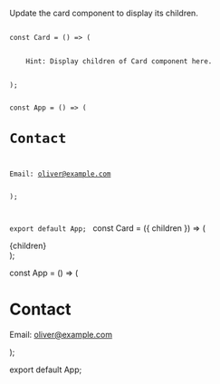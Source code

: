 Update the card component to display its children.

<codeblock language="reactjs" type="exercise" testMode="fixedInput">
<code>
const Card = () => (
  <div style={{ padding: 40, backgroundColor: "yellowgreen" }}>
    Hint: Display children of Card component here.
  </div>
);

const App = () => (
  <Card>
    <h1>Contact</h1>
    <p>Email: oliver@example.com</p>
  </Card>
);

export default App;
</code>
<solution>
const Card = ({ children }) => (
  <div style={{ padding: 40, backgroundColor: "yellowgreen" }}>
    {children}
  </div>
);

const App = () => (
  <Card>
    <h1>Contact</h1>
    <p>Email: oliver@example.com</p>
  </Card>
);

export default App;
</solution>
</codeblock>
